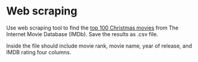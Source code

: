 # Web scraping


Use web scraping tool to find the [top 100 Christmas movies](https://www.imdb.com/list/ls000096828/
) from The Internet Movie Database (IMDb).
Save the results as .csv file.

Inside the file should include movie rank, movie name, year of release, and IMDB rating four columns.
